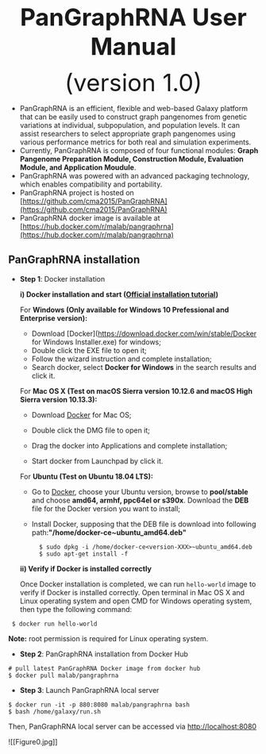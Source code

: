 <div align='center' >
<p><font size='70'><strong>PanGraphRNA User Manual</strong></font></p>
<font size='100'>(version 1.0)</font>
</div>

- PanGraphRNA is an efficient, flexible and web-based Galaxy platform that can be easily used to construct graph pangenomes from genetic variations at individual, subpopulation, and population levels. It can assist researchers to select appropriate graph pangenomes using various performance metrics for both real and simulation experiments. 
- Currently, PanGraphRNA is composed of four functional modules: **Graph Pangenome Preparation Module, Construction Module, Evaluation Module, and Application Moudule**.
- PanGraphRNA was powered with an advanced  packaging technology, which enables compatibility and portability.
- PanGraphRNA project is hosted on [https://github.com/cma2015/PanGraphRNA](https://github.com/cma2015/PanGraphRNA)
- PanGraphRNA docker image is available at [https://hub.docker.com/r/malab/pangraphrna](https://hub.docker.com/r/malab/pangraphrna)

## PanGraphRNA installation

- **Step 1**: Docker installation

  **i) Docker installation and start ([Official installation tutorial](https://docs.docker.com/install))**

  For **Windows (Only available for Windows 10 Prefessional and Enterprise version):**

  - Download [Docker](https://download.docker.com/win/stable/Docker for Windows Installer.exe) for windows;
  - Double click the EXE file to open it;
  - Follow the wizard instruction and complete installation;
  - Search docker, select **Docker for Windows** in the search results and click it.

  For **Mac OS X (Test on macOS Sierra version 10.12.6 and macOS High Sierra version 10.13.3):**

  - Download [Docker](https://download.docker.com/mac/stable/Docker.dmg) for Mac OS;

  - Double click the DMG file to open it;
  - Drag the docker into Applications and complete installation;
  - Start docker from Launchpad by click it.

  For **Ubuntu (Test on Ubuntu 18.04 LTS):**

  - Go to [Docker](https://download.docker.com/linux/ubuntu/dists/), choose your Ubuntu version, browse to **pool/stable** and choose **amd64, armhf, ppc64el or s390x**. Download the **DEB** file for the Docker version you want to install;

  - Install Docker, supposing that the DEB file is download into following path:**"/home/docker-ce~ubuntu_amd64.deb"**

    ```
      $ sudo dpkg -i /home/docker-ce<version-XXX>~ubuntu_amd64.deb      
      $ sudo apt-get install -f
    ```

  **ii) Verify if Docker is installed correctly**
  
  Once Docker installation is completed, we can run `hello-world` image to verify if Docker is installed correctly. Open terminal in Mac OS X and Linux operating system and open CMD for Windows operating system, then type the following command:

```
 $ docker run hello-world
```

**Note:** root permission is required for Linux operating system.

- **Step 2**: PanGraphRNA installation from Docker Hub

```
# pull latest PanGraphRNA Docker image from docker hub
$ docker pull malab/pangraphrna
```

- **Step 3**: Launch PanGraphRNA local server

```
$ docker run -it -p 880:8080 malab/pangraphrna bash
$ bash /home/galaxy/run.sh
```

Then, PanGraphRNA local server can be accessed via [http://localhost:8080](http://localhost:8080/)

![[Figure0.jpg]]